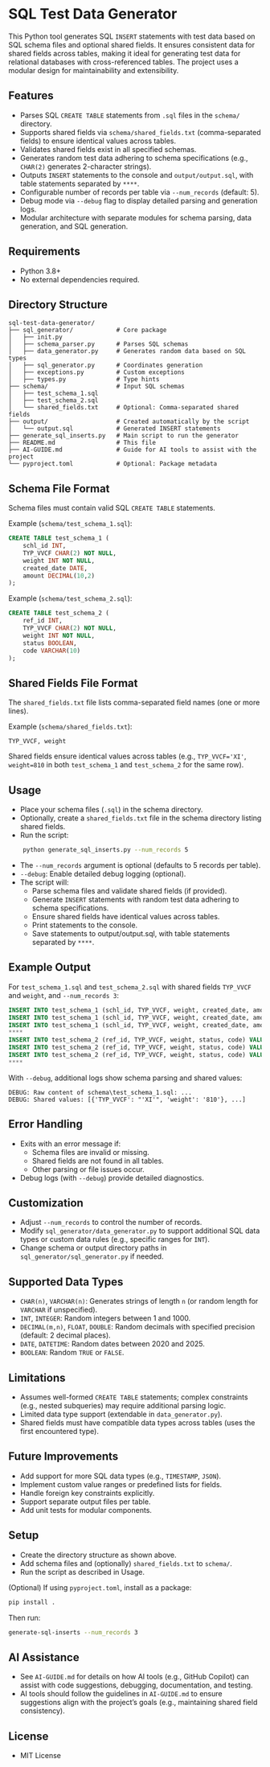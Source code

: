 # SQL Test Data Generator

This Python tool generates SQL `INSERT` statements with test data based on SQL schema files and optional shared fields. It ensures consistent data for shared fields across tables, making it ideal for generating test data for relational databases with cross-referenced tables. The project uses a modular design for maintainability and extensibility.


## Features
- Parses SQL `CREATE TABLE` statements from `.sql` files in the `schema/` directory.
- Supports shared fields via `schema/shared_fields.txt` (comma-separated fields) to ensure identical values across tables.
- Validates shared fields exist in all specified schemas.
- Generates random test data adhering to schema specifications (e.g., `CHAR(2)` generates 2-character strings).
- Outputs `INSERT` statements to the console and `output/output.sql`, with table statements separated by `****`.
- Configurable number of records per table via `--num_records` (default: 5).
- Debug mode via `--debug` flag to display detailed parsing and generation logs.
- Modular architecture with separate modules for schema parsing, data generation, and SQL generation.


## Requirements
- Python 3.8+
- No external dependencies required.


## Directory Structure
```
sql-test-data-generator/
├── sql_generator/            # Core package
│   ├── init.py
│   ├── schema_parser.py      # Parses SQL schemas
│   ├── data_generator.py     # Generates random data based on SQL types
│   ├── sql_generator.py      # Coordinates generation
│   ├── exceptions.py         # Custom exceptions
│   ├── types.py              # Type hints
├── schema/                   # Input SQL schemas
│   ├── test_schema_1.sql     
│   ├── test_schema_2.sql     
│   └── shared_fields.txt     # Optional: Comma-separated shared fields
├── output/                   # Created automatically by the script
│   └── output.sql            # Generated INSERT statements
├── generate_sql_inserts.py   # Main script to run the generator
├── README.md                 # This file
├── AI-GUIDE.md               # Guide for AI tools to assist with the project
└── pyproject.toml            # Optional: Package metadata
```


## Schema File Format
Schema files must contain valid SQL `CREATE TABLE` statements. 

Example (`schema/test_schema_1.sql`):
```sql
CREATE TABLE test_schema_1 (
    schl_id INT,
    TYP_VVCF CHAR(2) NOT NULL,
    weight INT NOT NULL,
    created_date DATE,
    amount DECIMAL(10,2)
);
```

Example (`schema/test_schema_2.sql`):
```sql
CREATE TABLE test_schema_2 (
    ref_id INT,
    TYP_VVCF CHAR(2) NOT NULL,
    weight INT NOT NULL,
    status BOOLEAN,
    code VARCHAR(10)
);
```

## Shared Fields File Format
The `shared_fields.txt` file lists comma-separated field names (one or more lines). 

Example (`schema/shared_fields.txt`):
```
TYP_VVCF, weight
```
Shared fields ensure identical values across tables (e.g., `TYP_VVCF='XI'`, `weight=810` in both `test_schema_1` and `test_schema_2` for the same row).


## Usage
- Place your schema files (`.sql`) in the schema directory.
- Optionally, create a `shared_fields.txt` file in the schema directory listing shared fields.
- Run the script:
```bash
    python generate_sql_inserts.py --num_records 5
```
- The `--num_records` argument is optional (defaults to 5 records per table).
- `--debug`: Enable detailed debug logging (optional).
- The script will:
    - Parse schema files and validate shared fields (if provided).
    - Generate `INSERT` statements with random test data adhering to schema specifications.
    - Ensure shared fields have identical values across tables.
    - Print statements to the console.
    - Save statements to output/output.sql, with table statements separated by `****`.


## Example Output
For `test_schema_1.sql` and `test_schema_2.sql` with shared fields `TYP_VVCF` and `weight`, and `--num_records 3`:

```sql
INSERT INTO test_schema_1 (schl_id, TYP_VVCF, weight, created_date, amount) VALUES (751, 'XI', 810, '2023-03-14', 171.92);
INSERT INTO test_schema_1 (schl_id, TYP_VVCF, weight, created_date, amount) VALUES (244, 'FX', 56, '2020-02-28', 385.41);
INSERT INTO test_schema_1 (schl_id, TYP_VVCF, weight, created_date, amount) VALUES (213, 'gp', 277, '2020-08-22', 92.96);
****
INSERT INTO test_schema_2 (ref_id, TYP_VVCF, weight, status, code) VALUES (100, 'XI', 810, FALSE, 'ZYdnXNpnGs');
INSERT INTO test_schema_2 (ref_id, TYP_VVCF, weight, status, code) VALUES (308, 'FX', 56, TRUE, 'UEtPdQSMvE');
INSERT INTO test_schema_2 (ref_id, TYP_VVCF, weight, status, code) VALUES (374, 'gp', 277, TRUE, 'vwfyhZNTsq');
****
```
With `--debug`, additional logs show schema parsing and shared values:
```
DEBUG: Raw content of schema\test_schema_1.sql: ...
DEBUG: Shared values: [{'TYP_VVCF': "'XI'", 'weight': '810'}, ...]
```


## Error Handling
- Exits with an error message if:
    - Schema files are invalid or missing.
    - Shared fields are not found in all tables.
    - Other parsing or file issues occur.
- Debug logs (with `--debug`) provide detailed diagnostics.


## Customization
- Adjust `--num_records` to control the number of records.
- Modify `sql_generator/data_generator.py` to support additional SQL data types or custom data rules (e.g., specific ranges for `INT`).
- Change schema or output directory paths in `sql_generator/sql_generator.py` if needed.


## Supported Data Types
- `CHAR(n)`, `VARCHAR(n)`: Generates strings of length `n` (or random length for `VARCHAR` if unspecified).
- `INT`, `INTEGER`: Random integers between 1 and 1000.
- `DECIMAL(m,n)`, `FLOAT`, `DOUBLE`: Random decimals with specified precision (default: 2 decimal places).
- `DATE`, `DATETIME`: Random dates between 2020 and 2025.
- `BOOLEAN`: Random `TRUE` or `FALSE`.

## Limitations
- Assumes well-formed `CREATE TABLE` statements; complex constraints (e.g., nested subqueries) may require additional parsing logic.
- Limited data type support (extendable in `data_generator.py`).
- Shared fields must have compatible data types across tables (uses the first encountered type).


## Future Improvements
- Add support for more SQL data types (e.g., `TIMESTAMP`, `JSON`).
- Implement custom value ranges or predefined lists for fields.
- Handle foreign key constraints explicitly.
- Support separate output files per table.
- Add unit tests for modular components.


## Setup
- Create the directory structure as shown above.
- Add schema files and (optionally) `shared_fields.txt` to `schema/`.
- Run the script as described in Usage.

(Optional) If using `pyproject.toml`, install as a package:
```bash
pip install .
```
Then run:
```bash
generate-sql-inserts --num_records 3
```


## AI Assistance
- See `AI-GUIDE.md` for details on how AI tools (e.g., GitHub Copilot) can assist with code suggestions, debugging, documentation, and testing.
- AI tools should follow the guidelines in `AI-GUIDE.md` to ensure suggestions align with the project’s goals (e.g., maintaining shared field consistency).



## License
- MIT License


